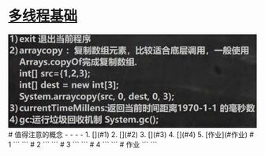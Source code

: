 # [多线程基础](./TCH_Han/Chapter17.md)  
<img src="../img/TCH_Han/ch13_9.png" style="zoom:87%;" />
# 值得注意的概念
- 
- 
- 
-  
1. [](#1)
2. [](#2)
3. [](#3)
4. [](#4)
5. [作业](#作业)  
# 1
```    
```
# 2
```
```
# 3
```
```
# 4
```
```
# 作业
```
```